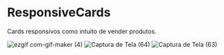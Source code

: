 # ResponsiveCards
 Cards responsivos como intuito de vender produtos.
 
![ezgif com-gif-maker (4)](https://user-images.githubusercontent.com/66601480/120238809-5af41b80-c233-11eb-94de-22c0d482005d.gif)
![Captura de Tela (64)](https://user-images.githubusercontent.com/66601480/120239008-c4742a00-c233-11eb-876a-b32293b19f77.png)
![Captura de Tela (63)](https://user-images.githubusercontent.com/66601480/120239012-c5a55700-c233-11eb-8d7b-6bc010edcf10.png)

